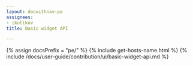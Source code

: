 ```yaml
---
layout: docwithnav-pe
assignees:
- ikulikov
title: Basic widget API

---
```


{% assign docsPrefix = "pe/" %}
{% include get-hosts-name.html %}
{% include /docs/user-guide/contribution/ui/basic-widget-api.md %}